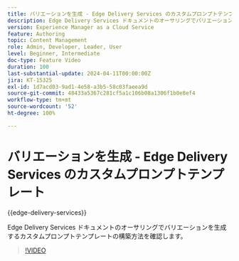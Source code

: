 ```yaml
---
title: バリエーションを生成 - Edge Delivery Services のカスタムプロンプトテンプレート
description: Edge Delivery Services ドキュメントのオーサリングでバリエーションを生成するカスタムプロンプトテンプレートの構築方法を確認します。
version: Experience Manager as a Cloud Service
feature: Authoring
topic: Content Management
role: Admin, Developer, Leader, User
level: Beginner, Intermediate
doc-type: Feature Video
duration: 100
last-substantial-update: 2024-04-11T00:00:00Z
jira: KT-15325
exl-id: 1d7acd03-9ad1-4e58-a3b5-58c03faeea9d
source-git-commit: 48433a5367c281cf5a1c106b08a1306f1b0e8ef4
workflow-type: tm+mt
source-wordcount: '52'
ht-degree: 100%

---
```


# バリエーションを生成 - Edge Delivery Services のカスタムプロンプトテンプレート

{{edge-delivery-services}}

Edge Delivery Services ドキュメントのオーサリングでバリエーションを生成するカスタムプロンプトテンプレートの構築方法を確認します。

>[!VIDEO](https://video.tv.adobe.com/v/3428316/?learn=on)


